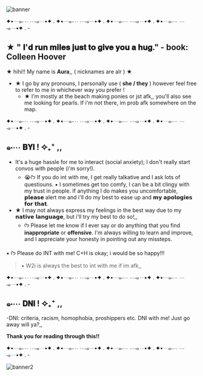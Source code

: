 ![banner](https://github.com/user-attachments/assets/03f05aae-9fc5-4b21-9413-8073b3cfb999)



✦•┈๑⋅⋯ ⋯⋅๑┈•✦ . ✦•┈๑⋅⋯ ⋯⋅๑┈•✦ . ✦•┈๑⋅⋯ ⋯⋅๑┈•✦ . ✦•┈๑⋅⋯ ⋯⋅๑┈•✦ . - 


## ★ " 𝐈'𝐝 𝐫𝐮𝐧 𝐦𝐢𝐥𝐞𝐬 𝐣𝐮𝐬𝐭 𝐭𝐨 𝐠𝐢𝐯𝐞 𝐲𝐨𝐮 𝐚 𝐡𝐮𝐠." - book: Colleen Hoover 

★ hihi!! My name is **Aura**,, ( nicknames are alr )  ★

- ★ I go by any pronouns, I personally use ( **she / they** ) however feel free to refer to me in whichever way you prefer !
     -  ★ I'm mostly at the beach making ponies or jst afk,, you'll also see me looking for pearls. If i'm not there, im prob afk somewhere on the map. 

✦•┈๑⋅⋯ ⋯⋅๑┈•✦ . ✦•┈๑⋅⋯ ⋯⋅๑┈•✦ . ✦•┈๑⋅⋯ ⋯⋅๑┈•✦ . ✦•┈๑⋅⋯ ⋯⋅๑┈•✦ . -
## ๑⋅⋯ 𝗕𝗬𝗜 ! ✧₊⁺ ,, 
- It's a huge hassle for me to interact (social anxiety); I don't really start convos with people (i'm sorry!).
     - 😭ᡣ𐭩 If you do int with me, I get really talkative and I ask lots of questiouns.
     ▪️ I sometimes get too comfy, I can be a bit clingy with my trust in people. If anything I do makes you uncomfortable,
 𝗽𝗹𝗲𝗮𝘀𝗲 alert me and i'll do my best to ease up and 𝗺𝘆 𝗮𝗽𝗼𝗹𝗼𝗴𝗶𝗲𝘀 𝗳𝗼𝗿 𝘁𝗵𝗮𝘁.
- ★ I may not always express my feelings in the best way due to my 𝗻𝗮𝘁𝗶𝘃𝗲 𝗹𝗮𝗻𝗴𝘂𝗮𝗴𝗲, but i'll try my best to do so!,,
    - ᡣ𐭩 Please let me know if I ever say or do anything that you find **inappropriate** or **offensive**. I'm always willing to learn and improve, and I appreciate your honesty in pointing out any missteps.

▪️ ᡣ𐭩 Please do INT with me! C+H is okay; i would be so happy!!!
     
   >▪️ W2i is always the best to int with me if im afk,,

✦•┈๑⋅⋯ ⋯⋅๑┈•✦ . ✦•┈๑⋅⋯ ⋯⋅๑┈•✦ . ✦•┈๑⋅⋯ ⋯⋅๑┈•✦ . ✦•┈๑⋅⋯ ⋯⋅๑┈•✦ . -
## ๑⋅⋯ 𝗗𝗡𝗜 ! ✧₊⁺ ,, 
-DNI: criteria, racism, homophobia, proshippers etc. DNI with me! Just go away will ya?,,

**Thank you for reading through this!!** 

✦•┈๑⋅⋯ ⋯⋅๑┈•✦ . ✦•┈๑⋅⋯ ⋯⋅๑┈•✦ . ✦•┈๑⋅⋯ ⋯⋅๑┈•✦ . ✦•┈๑⋅⋯ ⋯⋅๑┈•✦ . -


![banner2](https://github.com/user-attachments/assets/9d2a18c0-c0fa-428c-af48-722ab8641ec3)
